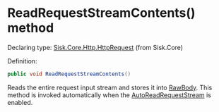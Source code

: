 <!--

Copyrights 2023 Sisk Framework - CypherPotato
Published under MIT license

!!! DO NOT EDIT THIS FILE !!!
This file was generated by a tool in the Sisk package. To edit the information in this documentation,
edit the XML documentation present in the Sisk source code.

-->


# ReadRequestStreamContents() method

Declaring type: [Sisk.Core.Http.HttpRequest](/read?q=/contents/spec/Sisk.Core.Http.HttpRequest.md) (from Sisk.Core)


Definition:

```cs
public void ReadRequestStreamContents()
```

Reads the entire request input stream and stores it into <a href="/read?q=/contents/spec/Sisk.Core.Http.HttpRequest.md">RawBody</a>. This method is invoked automatically when the <a href="/read?q=/contents/spec/Sisk.Core.Http.HttpServerFlags.md">AutoReadRequestStream</a> is enabled.

